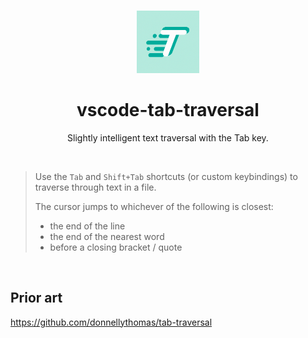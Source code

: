 <br>

<p align="center">
<img src="./icon.png" style="width:100px;" />
</p>

<h1 align="center">vscode-tab-traversal</h1>

<p align="center">
Slightly intelligent text traversal with the Tab key.
</p>

<br>

> Use the `Tab` and `Shift+Tab` shortcuts (or custom keybindings) to
> traverse through text in a file.
>
> The cursor jumps to whichever of the following is closest:
>
> - the end of the line
> - the end of the nearest word
> - before a closing bracket / quote

&nbsp;

## Prior art

https://github.com/donnellythomas/tab-traversal
